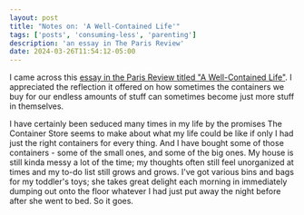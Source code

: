 ```yaml
---
layout: post
title: "Notes on: 'A Well-Contained Life'"
tags: ['posts', 'consuming-less', 'parenting']
description: 'an essay in The Paris Review'
date: 2024-03-26T11:54:12-05:00
---
```

I came across this [essay in the Paris Review titled "A Well-Contained Life"](https://www.theparisreview.org/blog/2024/03/22/a-well-contained-life/). I appreciated the reflection it offered on how sometimes the containers we buy for our endless amounts of stuff can sometimes become just more stuff in themselves. 

I have certainly been seduced many times in my life by the promises The Container Store seems to make about what my life could be like if only I had just the right containers for every thing. And I have bought some of those containers - some of the small ones, and some of the big ones. My house is still kinda messy a lot of the time; my thoughts often still feel unorganized at times and my to-do list still grows and grows. I've got various bins and bags for my toddler's toys; she takes great delight each morning in immediately dumping out onto the floor whatever I had just put away the night before after she went to bed. So it goes.
